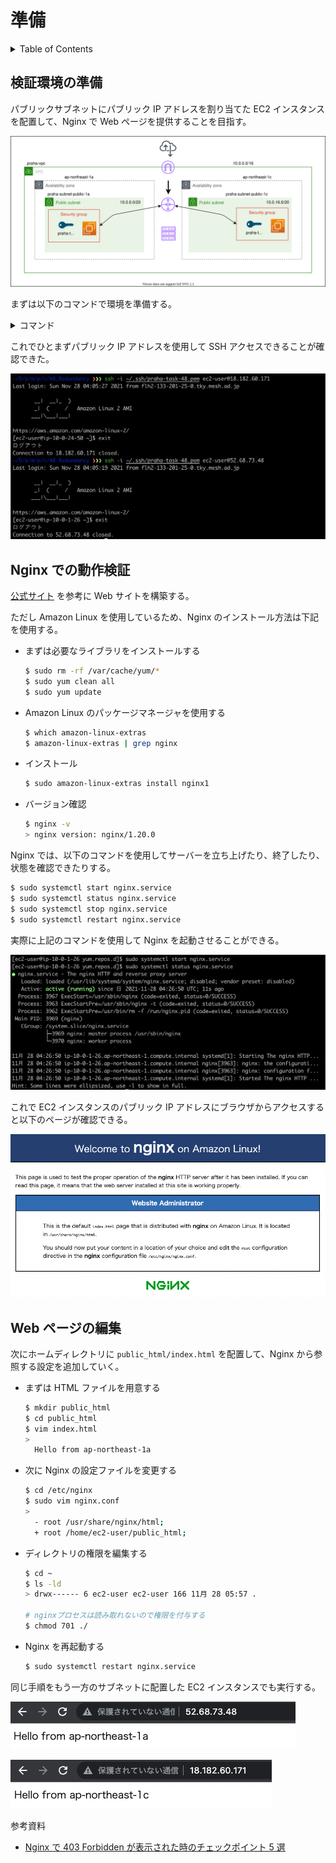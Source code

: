 # 準備

<!-- START doctoc generated TOC please keep comment here to allow auto update -->
<!-- DON'T EDIT THIS SECTION, INSTEAD RE-RUN doctoc TO UPDATE -->
<details>
<summary>Table of Contents</summary>

- [検証環境の準備](#%E6%A4%9C%E8%A8%BC%E7%92%B0%E5%A2%83%E3%81%AE%E6%BA%96%E5%82%99)
- [Nginx での動作検証](#nginx-%E3%81%A7%E3%81%AE%E5%8B%95%E4%BD%9C%E6%A4%9C%E8%A8%BC)

</details>
<!-- END doctoc generated TOC please keep comment here to allow auto update -->

## 検証環境の準備

パブリックサブネットにパブリック IP アドレスを割り当てた EC2 インスタンスを配置して、Nginx で Web ページを提供することを目指す。

![](assets/design_nginx.drawio.svg)

まずは以下のコマンドで環境を準備する。

<details>
<summary>コマンド</summary>
<div>

```bash
# praha-sample-vpc
aws ec2 create-vpc \
    --cidr-block 10.0.0.0/16 \
    --tag-specifications 'ResourceType=vpc,Tags=[{Key=Name,Value=praha-sample-vpc}]' \
    --profile <yout profile>

# praha-sample-subnet-public-1a
aws ec2 create-subnet \
    --vpc-id vpc-0ece6b84405193340 \
    --cidr-block 10.0.0.0/20 \
    --availability-zone ap-northeast-1a \
    --tag-specifications 'ResourceType=subnet,Tags=[{Key=Name,Value=praha-sample-subnet-public-1a}]' \
    --profile <your profile>

# praha-subnet-public-1c
aws ec2 create-subnet \
    --vpc-id vpc-0ece6b84405193340 \
    --cidr-block 10.0.16.0/20 \
    --availability-zone ap-northeast-1c \
    --tag-specifications 'ResourceType=subnet,Tags=[{Key=Name,Value=praha-sample-subnet-public-1c}]' \
    --profile <your profile>

# praha-sample-igw
aws ec2 create-internet-gateway \
    --tag-specifications 'ResourceType=internet-gateway,Tags=[{Key=Name,Value=praha-sample-igw}]' \
    --profile <your profile>

# VPCにIGWを紐づける
aws ec2 attach-internet-gateway \
    --internet-gateway-id igw-0e6c7ce41b810265a \
    --vpc-id vpc-0ece6b84405193340 \
    --profile <your profile>

# デフォルトルートテーブル (rtb-0b0dfc5ef092c1829) に紐づける
aws ec2 create-route \
    --route-table-id rtb-0b0dfc5ef092c1829 \
    --destination-cidr-block 0.0.0.0/0 \
    --gateway-id igw-0e6c7ce41b810265a \
    --profile <your profile>

# public-1a
aws ec2 associate-route-table \
    --route-table-id rtb-0b0dfc5ef092c1829 \
    --subnet-id subnet-02a962009458a80ff \
    --profile <your profile>

# publc-1c
aws ec2 associate-route-table \
    --route-table-id rtb-0b0dfc5ef092c1829 \
    --subnet-id subnet-075060f6ff70e98bc \
    --profile <your profile>

# praha-task-48
aws ec2 create-key-pair \
    --key-name praha-task-48 \
    --key-type rsa \
    --query 'KeyMaterial' \
    --output text \
    --profile <your profile> > ~/.ssh/praha-task-48.pem

# 権限を絞る
chmod 400 ~/.ssh/praha-task-48.pem

# praha-sample-sg-web
aws ec2 create-security-group \
    --group-name praha-sample-sg-web \
    --description 'Security Group for SSH in Public Subnet' \
    --vpc-id vpc-0ece6b84405193340 \
    --profile <your profile>

# SSH
aws ec2 authorize-security-group-ingress \
    --group-id sg-086c45943fe2ac195 \
    --protocol tcp \
    --port 22 \
    --cidr 0.0.0.0/0 \
    --profile <your profile>

# HTTP
aws ec2 authorize-security-group-ingress \
    --group-id sg-086c45943fe2ac195 \
    --protocol tcp \
    --port 80 \
    --cidr 0.0.0.0/0 \
    --profile <your profile>

# HTTPS
aws ec2 authorize-security-group-ingress \
    --group-id sg-086c45943fe2ac195 \
    --protocol tcp \
    --port 443 \
    --cidr 0.0.0.0/0 \
    --profile <your profile>

# praha-sample-ec2-web-public-1a
aws ec2 run-instances \
    --image-id ami-0404778e217f54308 \
    --count 1 \
    --instance-type t2.micro \
    --key-name praha-task-48 \
    --security-group-ids sg-086c45943fe2ac195 \
    --subnet-id subnet-02a962009458a80ff \
    --associate-public-ip-address \
    --tag-specifications 'ResourceType=instance,Tags=[{Key=Name,Value=praha-sample-ec2-web-public-1a}]' \
    --profile <your profile>

# praha-sample-ec2-web-public-1c
aws ec2 run-instances \
    --image-id ami-0404778e217f54308 \
    --count 1 \
    --instance-type t2.micro \
    --key-name praha-task-47 \
    --security-group-ids sg-086c45943fe2ac195 \
    --subnet-id subnet-075060f6ff70e98bc \
    --associate-public-ip-address \
    --tag-specifications 'ResourceType=instance,Tags=[{Key=Name,Value=praha-sample-ec2-web-public-1c}]' \
    --profile <your profile>
```

</div>
</details>

これでひとまずパブリック IP アドレスを使用して SSH アクセスできることが確認できた。

![](assets/ssh-access_result.png)

## Nginx での動作検証

[公式サイト](https://www.nginx.com/blog/setting-up-nginx/) を参考に Web サイトを構築する。

ただし Amazon Linux を使用しているため、Nginx のインストール方法は下記を使用する。

- まずは必要なライブラリをインストールする

  ```bash
  $ sudo rm -rf /var/cache/yum/*
  $ sudo yum clean all
  $ sudo yum update
  ```

- Amazon Linux のパッケージマネージャを使用する

  ```bash
  $ which amazon-linux-extras
  $ amazon-linux-extras | grep nginx
  ```

- インストール

  ```bash
  $ sudo amazon-linux-extras install nginx1
  ```

- バージョン確認

  ```bash
  $ nginx -v
  > nginx version: nginx/1.20.0
  ```

Nginx では、以下のコマンドを使用してサーバーを立ち上げたり、終了したり、状態を確認できたりする。

```bash
$ sudo systemctl start nginx.service
$ sudo systemctl status nginx.service
$ sudo systemctl stop nginx.service
$ sudo systemctl restart nginx.service
```

実際に上記のコマンドを使用して Nginx を起動させることができる。

![](assets/nginx-start.png)

これで EC2 インスタンスのパブリック IP アドレスにブラウザからアクセスすると以下のページが確認できる。

![](assets/nginx-access.png)

## Web ページの編集

次にホームディレクトリに `public_html/index.html` を配置して、Nginx から参照する設定を追加していく。

- まずは HTML ファイルを用意する

  ```bash
  $ mkdir public_html
  $ cd public_html
  $ vim index.html
  >
    Hello from ap-northeast-1a
  ```

- 次に Nginx の設定ファイルを変更する

  ```bash
  $ cd /etc/nginx
  $ sudo vim nginx.conf
  >
    - root /usr/share/nginx/html;
    + root /home/ec2-user/public_html;
  ```

- ディレクトリの権限を編集する

  ```bash
  $ cd ~
  $ ls -ld
  > drwx------ 6 ec2-user ec2-user 166 11月 28 05:57 .

  # nginxプロセスは読み取れないので権限を付与する
  $ chmod 701 ./
  ```

- Nginx を再起動する

  ```bash
  $ sudo systemctl restart nginx.service
  ```

同じ手順をもう一方のサブネットに配置した EC2 インスタンスでも実行する。

![](assets/public-1a.png)

![](assets/public-1c.png)

参考資料

- [Nginx で 403 Forbidden が表示された時のチェックポイント 5 選](https://engineers.weddingpark.co.jp/nginx-403-forbidden/)

